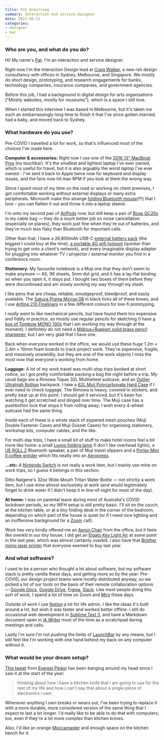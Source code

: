 ```yaml
---
title: Pat Armstrong
summary: Interaction and service designer
date: 2021-06-11
categories:
- designer
- mac
---
```


### Who are you, and what do you do?

Hi! My name's [Pat](http://pat.life). I'm an interaction and service designer.

Right now I'm the Interaction Design lead at [Craig Walker](http://craigwalker.com.au/ "A design consultancy."), a new-ish design consultancy with offices in Sydney, Melbourne, and Singapore. We mostly do short design, prototyping, and research engagements for banks, technology companies, insurance companies, and government agencies. 

Before this job, I had a background in digital design for arts organisations ("Mostly websites, mostly for museums"), which is a space I still love.

When I started this interview I was based in Melbourne, but it's taken me such an embarrassingly long time to finish it that I've since gotten married, had a baby, and moved back to Sydney.

### What hardware do you use?

Pre-COVID I travelled a lot for work, so that's influenced most of the choices I've made here.

**Computer & accessories:** Right now I use one of the [2016 13" MacBook Pros][macbook-pro] (no touchbar). It's the smallest and lightest laptop I've ever owned, which is useful for travel, but it is also arguably the worst laptop I've ever owned - I've sent it back to Apple twice now for keyboard and display issues, and the fans now hit max RPM if you look at them the wrong way.

Since I spent most of my time on the road or working on client premises, I got comfortable working without external displays or many extra peripherals. Microsoft make this strange [folding Bluetooth mouse][surface-arc-mouse](!!!) that I love - you can flatten it out and throw it into a laptop sleeve.

I'm onto my second pair of [AirPods][] now, but still keep a pair of [Bose QC20s][quietcomfort-20] in my cable bag — they do a much better job on noise cancellation (especially on planes), they work just fine when they're out of batteries, and they're much less flaky than Bluetooth for important calls.

Other than that, I have a 26,800mAh USB-C [external battery pack][pd-pioneer-26800mah] (the biggest I could buy at the time), [a portable 4G wifi hotspot][pre-paid-4gx-hotspot] (quicker than trying to get onto a client's network), and every imaginable display adapter for plugging into whatever TV / projector / external monitor you find in a conference room.

**Stationery:** My favourite notebook is a Muji one that they don't seem to make anymore — A5, 96 sheets, 5mm dot grid, and it has a lay-flat binding so when you open it, it stays put. I bought two boxes of them before they were discontinued and am slowly working my way through my stash. 

I like pens that are cheap, reliable, smudgeproof, bleedproof, and easily available. The [Sakura Pigma Micron 08][pigma-micron] in black ticks all of these boxes, and I use [Artline 210 Fineliners][artline-210-fineliner] in a few different colours for low-fi prototyping. 

I *really want* to like mechanical pencils, but have found them too expensive and fiddly in practice, so mostly use regular pencils for sketching (I have [a box of Tombow MONO 100s][mono-100] that I am working my way through at the moment). I definitely do not need a [Möbius+Ruppert solid brass pencil sharpener][0602-0000], but I am very glad that I have one.

Back when everyone worked in the office, we would use these huge 1.2m × 2.4m × 10mm foam boards to track project work. They're expensive, fragile, and massively unwieldily, but they are one of the work objects I miss the most now that everyone's working from home.

**Luggage:** A lot of my work travel was multi-stop trips booked at short notice, so I got pretty comfortable packing a bag the night before a trip. My usual bags are a Rimowa Topas 32L Multiwheel suitcase, and an [Outlier Ultrahigh Rolltop][ultrahigh-rolltop] backpack. I take a [62L Muji Polycarbonate Hard Case][adjustable-handle-hard-carry] if I ever need to check luggage. The Rimowa is heavy, covered in stickers, and pretty beat up at this point. I should get it serviced, but it's been fun watching it get scratched and dinged over time. The Muji case has a pushbutton lock that stops it from rolling away; I wish every 4-wheel suitcase had the same thing.

Inside each of these is a whole stack of zippered mesh pouches (Muji Double Fastener Cases and Muji Gusset Cases) for organising stationery, workshop kits, computer cables, and the like.

For multi-day trips, I have a small kit of stuff to make hotel rooms feel a bit more like home: a small [Lumio folding lamp][lito-mini] (I don't like overhead lights), a [UE ROLL 2][roll-2] Bluetooth speaker, a pair of Muji travel slippers and a [Porlex Mini II coffee grinder][mini-ii] which fits neatly into an [Aeropress][].

**…etc:** A [Nintendo Switch][switch.2] is not really a work item, but I mainly use mine on work trips, so I guess it belongs in this section.

Ditto Nalgene's 32oz Wide Mouth Tritan Water Bottle — not strictly a work item, but I use mine almost exclusively at work (and would legitimately forget to drink water if I didn't keep it in line-of-sight for most of the day).

**At home:** I was on parental leave during most of Australia's COVID lockdown periods, so my WFH setup is still pretty basic. I'll sit on the couch, at the kitchen table, or at a tiny folding desk in the corner of the bedroom, depending on which part of the house is quiet (or if I need nice lighting and an inoffensive background for a [Zoom][zoom.2] call). 

Work has very kindly offered me an [Aeron Chair][aeron] from the office, but it feels like overkill in our tiny house. I did get an [Elgato Key Light Air][key-light-air] at some point in the last year, which was almost certainly overkill. I also have that [Brother mono laser printer][hl-l2350dw] that everyone seemed to buy last year.

### And what software?

I used to be a person who thought a lot about software, but my software stack is pretty vanilla these days, and getting more so by the year: 
Pre-COVID, our design project teams were mostly distributed anyway, so we picked a lot of our tools on the basis of their remote collaboration options — [Google Docs][google-docs], [Google Drive][google-drive], [Figma][], [Slack][]. Like most people doing this sort of work, I spend a lot of time on Zoom and [Miro][] these days.

Outside of work I use [Notion][] a lot for life admin. I like the ideas it's built around a lot, but wish it was faster and worked better offline. I still do occasional web development in [Sublime Text 3][sublime-text], and have a Markdown document open in [iA Writer][ia-writer] most of the time as a scratchpad during meetings and calls.

Lastly I'm sure I'm not pushing the limits of [LaunchBar][] by any means, but I still feel like I'm working with one hand behind my back on any computer without it. 

### What would be your dream setup?

[This tweet](https://twitter.com/everestpipkin/status/1354449419668582404 "A tweet by Everest Pipkin about the shelf life of electronics.") from [Everest Pipkin](https://everest-pipkin.com/ "Everest's website.") has been banging around my head since I saw it at the start of the year:

> thinking about how i have a kitchen knife that i am going to use for the rest of my life and how i can't say that about a single piece of electronics i own

Whenever anything I own breaks or wears out, I've been trying to replace it with a more durable, more considered version of the same thing that I expect to last a lot longer. I'd really like to be able to do that with computers, too, even if they're a lot more complex than kitchen knives.

Also, I'd like an orange [Moccamaster][moccamaster-kb-741] and enough space on the kitchen bench for it.

[0602-0000]: http://web.archive.org/web/20220629230756/https://www.moebius-ruppert.com/spitzer/sp_details/06020000_en.html "A pencil sharpener."
[adjustable-handle-hard-carry]: https://www.muji.com/hk-en/campaign/201712_mtg/ "A hard suitcase."
[aeron]: https://www.hermanmiller.com/products/seating/office-chairs/aeron-chairs/ "A work chair."
[aeropress]: https://aeropress.com/ "A pressure-based coffee/espresso maker."
[airpods]: https://en.wikipedia.org/wiki/AirPods "Wireless in-ear headphones."
[artline-210-fineliner]: https://artline.com.au/products/fineliners/fineline-pens/ "A pen."
[figma]: https://www.figma.com/ "A collaborative design prototype service."
[google-docs]: https://en.wikipedia.org/wiki/Google_Docs "A web-based office suite."
[google-drive]: https://drive.google.com/ "A cloud storage service."
[hl-l2350dw]: https://www.brother-usa.com/products/rhll2350dw "A mono laser printer."
[ia-writer]: https://ia.net/writer/updates/ia-writer-for-mac "A full-screen writing tool for the Mac."
[key-light-air]: https://www.elgato.com/en/key-light-air "A light."
[launchbar]: https://www.obdev.at/products/launchbar/index.html "An application launcher and data manager for the Mac."
[lito-mini]: https://www.hellolumio.com/products/lito-mini-orangeblack "A lamp and battery disguised as a book."
[macbook-pro]: https://www.apple.com/macbook-pro/ "A laptop."
[mini-ii]: https://alternativebrewing.com.au/products/porlex-mini-coffee-grinder/ "A coffee grinder."
[miro]: https://miro.com/ "An online collaborative whiteboard service."
[moccamaster-kb-741]: https://technivorm.com/products/glass/kb-741-brushed/ "A coffee brewer."
[mono-100]: https://www.tombow.com/en/products/mono100/ "A pencil."
[notion]: https://www.notion.so/ "A collaborative wiki service."
[pd-pioneer-26800mah]: https://www.ravpower.com/products/rp-pb058-usb-c-power-bank "A USB-C portable charger."
[pigma-micron]: http://web.archive.org/web/20200719070910/http://sakuraofamerica.com:80/pen-archival "A technical pen with archival pigmented ink."
[pre-paid-4gx-hotspot]: https://www.telstra.com.au/internet/mobile-broadband/prepaid/telstra-pre-paid-4gx-hotspot "A portable 4G hotspot device."
[quietcomfort-20]: http://www.bose.com/controller?url=/shop_online/headphones/noise_cancelling_headphones/quietcomfort_20/index.jsp "Noise-cancelling in-ear headphones."
[roll-2]: https://www.ultimateears.com/en-au/wireless-speakers/roll-2.html "Bluetooth speakers."
[slack]: https://slack.com/ "A collaboration service."
[sublime-text]: http://www.sublimetext.com/ "A coder's text editor."
[surface-arc-mouse]: https://www.microsoft.com/en-au/d/surface-arc-mouse/8mrmszc6vxkc "A wireless mouse."
[switch.2]: https://www.nintendo.com/switch/ "A gaming console."
[ultrahigh-rolltop]: https://archive-m2.outlier.nyc/shop/retail/ultrahigh-rolltop.html "A backpack."
[zoom.2]: https://zoom.us "Video conferencing software."

